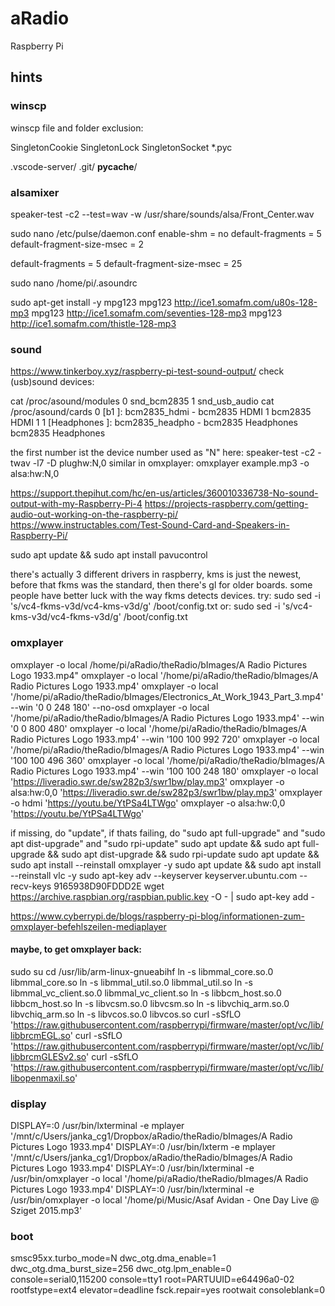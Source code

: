 # aRadio
Raspberry Pi

## hints

### winscp
winscp file and folder exclusion:

SingletonCookie
SingletonLock
SingletonSocket
*.pyc


.vscode-server/
.git/
__pycache__/

### alsamixer
speaker-test -c2 --test=wav -w /usr/share/sounds/alsa/Front_Center.wav

sudo nano /etc/pulse/daemon.conf
enable-shm = no
default-fragments = 5
default-fragment-size-msec = 2

default-fragments = 5
default-fragment-size-msec = 25


sudo nano /home/pi/.asoundrc



sudo apt-get install -y mpg123
mpg123 http://ice1.somafm.com/u80s-128-mp3
mpg123 http://ice1.somafm.com/seventies-128-mp3
mpg123 http://ice1.somafm.com/thistle-128-mp3

### sound
https://www.tinkerboy.xyz/raspberry-pi-test-sound-output/
check (usb)sound devices:

cat /proc/asound/modules
  0 snd_bcm2835
  1 snd_usb_audio
cat /proc/asound/cards
  0 [b1             ]: bcm2835_hdmi - bcm2835 HDMI 1
                      bcm2835 HDMI 1
  1 [Headphones     ]: bcm2835_headpho - bcm2835 Headphones
                      bcm2835 Headphones
  
  the first number ist the device number used as "N" here:
speaker-test -c2 -twav -l7 -D plughw:N,0
  similar in omxplayer: 
omxplayer example.mp3 -o alsa:hw:N,0

https://support.thepihut.com/hc/en-us/articles/360010336738-No-sound-output-with-my-Raspberry-Pi-4
https://projects-raspberry.com/getting-audio-out-working-on-the-raspberry-pi/
https://www.instructables.com/Test-Sound-Card-and-Speakers-in-Raspberry-Pi/

sudo apt update && sudo apt install pavucontrol 

 there's actually 3 different drivers in raspberry, kms is just the newest, before that fkms was the standard, then there's gl for older boards.
 some people have better luck with the way fkms detects devices.
try:
sudo sed -i 's/vc4-fkms-v3d/vc4-kms-v3d/g' /boot/config.txt
or:
sudo sed -i 's/vc4-kms-v3d/vc4-fkms-v3d/g' /boot/config.txt

### omxplayer
omxplayer -o local /home/pi/aRadio/theRadio/bImages/A Radio Pictures Logo 1933.mp4"
omxplayer -o local '/home/pi/aRadio/theRadio/bImages/A Radio Pictures Logo 1933.mp4'
omxplayer -o local '/home/pi/aRadio/theRadio/bImages/Electronics_At_Work_1943_Part_3.mp4' --win '0 0 248 180' --no-osd
omxplayer -o local '/home/pi/aRadio/theRadio/bImages/A Radio Pictures Logo 1933.mp4' --win '0 0 800 480'
omxplayer -o local '/home/pi/aRadio/theRadio/bImages/A Radio Pictures Logo 1933.mp4' --win '100 100 992 720'
omxplayer -o local '/home/pi/aRadio/theRadio/bImages/A Radio Pictures Logo 1933.mp4' --win '100 100 496 360'
omxplayer -o local '/home/pi/aRadio/theRadio/bImages/A Radio Pictures Logo 1933.mp4' --win '100 100 248 180'
omxplayer -o local 'https://liveradio.swr.de/sw282p3/swr1bw/play.mp3'
omxplayer -o alsa:hw:0,0 'https://liveradio.swr.de/sw282p3/swr1bw/play.mp3'
omxplayer -o hdmi 'https://youtu.be/YtPSa4LTWgo'
omxplayer -o alsa:hw:0,0 'https://youtu.be/YtPSa4LTWgo'

if missing, do "update", if thats failing, do "sudo apt full-upgrade" and "sudo apt dist-upgrade" and "sudo rpi-update"
sudo apt update && sudo apt full-upgrade && sudo apt dist-upgrade && sudo rpi-update
sudo apt update && sudo apt install --reinstall omxplayer -y
sudo apt update && sudo apt install --reinstall vlc -y
sudo apt-key adv --keyserver keyserver.ubuntu.com --recv-keys 9165938D90FDDD2E
wget https://archive.raspbian.org/raspbian.public.key -O - | sudo apt-key add -


https://www.cyberrypi.de/blogs/raspberry-pi-blog/informationen-zum-omxplayer-befehlszeilen-mediaplayer

#### maybe, to get omxplayer back:
sudo su
cd /usr/lib/arm-linux-gnueabihf
ln -s libmmal_core.so.0 libmmal_core.so
ln -s libmmal_util.so.0 libmmal_util.so
ln -s libmmal_vc_client.so.0 libmmal_vc_client.so
ln -s libbcm_host.so.0 libbcm_host.so
ln -s libvcsm.so.0 libvcsm.so
ln -s libvchiq_arm.so.0 libvchiq_arm.so
ln -s libvcos.so.0 libvcos.so
curl -sSfLO 'https://raw.githubusercontent.com/raspberrypi/firmware/master/opt/vc/lib/libbrcmEGL.so'
curl -sSfLO 'https://raw.githubusercontent.com/raspberrypi/firmware/master/opt/vc/lib/libbrcmGLESv2.so'
curl -sSfLO 'https://raw.githubusercontent.com/raspberrypi/firmware/master/opt/vc/lib/libopenmaxil.so'



### display

 DISPLAY=:0 /usr/bin/lxterminal -e mplayer '/mnt/c/Users/janka_cg1/Dropbox/aRadio/theRadio/bImages/A Radio Pictures Logo 1933.mp4'
 DISPLAY=:0 /usr/bin/lxterm -e mplayer '/mnt/c/Users/janka_cg1/Dropbox/aRadio/theRadio/bImages/A Radio Pictures Logo 1933.mp4'
 DISPLAY=:0 /usr/bin/lxterminal -e /usr/bin/omxplayer -o local '/home/pi/aRadio/theRadio/bImages/A Radio Pictures Logo 1933.mp4'
 DISPLAY=:0 /usr/bin/lxterminal -e /usr/bin/omxplayer -o local '/home/pi/Music/Asaf Avidan - One Day Live @ Sziget 2015.mp3'

### boot
smsc95xx.turbo_mode=N dwc_otg.dma_enable=1 dwc_otg.dma_burst_size=256 dwc_otg.lpm_enable=0 console=serial0,115200 console=tty1 root=PARTUUID=e64496a0-02 rootfstype=ext4 elevator=deadline fsck.repair=yes rootwait consoleblank=0
